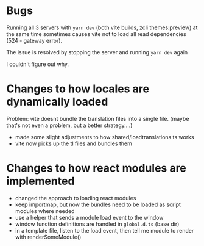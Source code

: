 # Bugs
Running all 3 servers with `yarn dev` (both vite builds, zcli themes:preview) at the same time
sometimes causes vite not to load all read dependencies (524 - gateway error).

The issue is resolved by stopping the server and running `yarn dev` again

I couldn't figure out why.

# Changes to how locales are dynamically loaded
Problem: vite doesnt bundle the translation files into a single file.
(maybe that's not even a problem, but a better strategy....)

- made some slight adjustments to how shared/loadtranslations.ts works
- vite now picks up the tl files and bundles them

# Changes to how react modules are implemented
- changed the approach to loading react modules
- keep importmap, but now the bundles need to be loaded as script modules where needed
- use a helper that sends a module load event to the window
- window function definitions are handled in `global.d.ts` (base dir)
- in a template file, listen to the load event, then tell me module to render with renderSomeModule()
